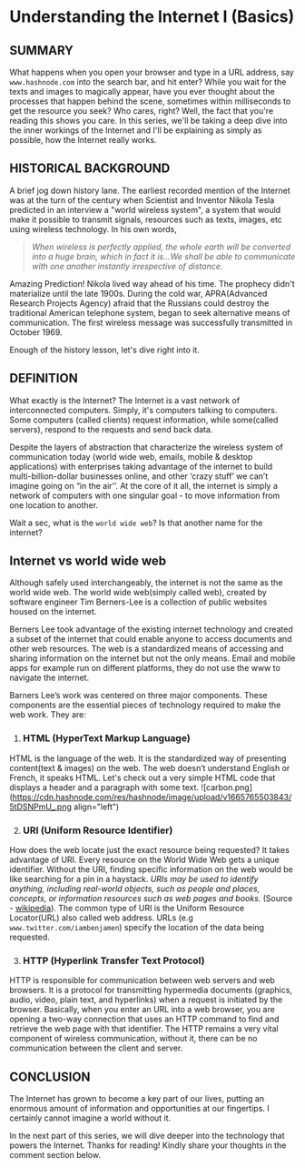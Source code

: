 # Understanding the Internet I (Basics)

## SUMMARY
What happens when you open your browser and type in a URL address, say `www.hashnode.com` into the search bar, and hit enter? While you wait for the texts and images to magically appear, have you ever thought about the processes that happen behind the scene, sometimes within milliseconds to get the resource you seek? Who cares, right? Well, the fact that you're reading this shows you care. In this series, we'll be taking a deep dive into the inner workings of the Internet and I'll be explaining as simply as possible, how the Internet really works. 

## HISTORICAL BACKGROUND
A brief jog down history lane. The earliest recorded mention of the Internet was at the turn of the century when Scientist and Inventor Nikola Tesla predicted in an interview a "world wireless system", a system that would make it possible to transmit signals, resources such as texts, images, etc using wireless technology. In his own words,

>*When wireless is perfectly applied, the whole earth will be converted into a huge brain, which in fact it is...We shall be able to communicate with one another instantly irrespective of distance.*

Amazing Prediction! Nikola lived way ahead of his time. The prophecy didn't materialize until the late 1900s. During the cold war, APRA(Advanced Research Projects Agency) afraid that the Russians could destroy the traditional American telephone system, began to seek alternative means of communication. The first wireless message was successfully transmitted in October 1969.

Enough of the history lesson, let's dive right into it.

## DEFINITION
What exactly is the Internet? The Internet is a vast network of interconnected computers. Simply, it's computers talking to computers. Some computers (called clients) request information, while some(called servers), respond to the requests and send back data. 

Despite the layers of abstraction that characterize the wireless system of communication today (world wide web, emails, mobile & desktop applications) with enterprises taking advantage of the internet to build multi-billion-dollar businesses online, and other ‘crazy stuff’ we can’t imagine going on “in the air’’. At the core of it all, the internet is simply a network of computers with one singular goal - to move information from one location to another.

Wait a sec, what is the `world wide web`? Is that another name for the internet?

## Internet vs world wide web
Although safely used interchangeably, the internet is not the same as the world wide web. The world wide web(simply called web), created by software engineer Tim Berners-Lee is a collection of public websites housed on the internet. 

Berners Lee took advantage of the existing internet technology and created a subset of the internet that could enable anyone to access documents and other web resources. The web is a standardized means of accessing and sharing information on the internet but not the only means. Email and mobile apps for example run on different platforms, they do not use the www to navigate the internet.

Barners Lee’s work was centered on three major components. These components are the essential pieces of technology required to make the web work. They are:

1. ### HTML (HyperText Markup Language)
HTML is the language of the web. It is the standardized way of presenting content(text & images) on the web. The web doesn’t understand English or French, it speaks HTML. Let's check out a very simple HTML code that displays a header and a paragraph with some text.
![carbon.png](https://cdn.hashnode.com/res/hashnode/image/upload/v1665765503843/5tDSNPmU_.png align="left")

2. ### URI (Uniform Resource Identifier)
How does the web locate just the exact resource being requested? It takes advantage of URI. Every resource on the World Wide Web gets a unique identifier. Without the URI, finding specific information on the web would be like searching for a pin in a haystack. *URIs may be used to identify anything, including real-world objects, such as people and places, concepts, or information resources such as web pages and books.* (Source - [wikipedia](https://en.wikipedia.org/wiki/Uniform_Resource_Identifier)). The common type of URI is the Uniform Resource Locator(URL) also called web address. URLs (e.g `www.twitter.com/iambenjamen`) specify the location of the data being requested. 

3. ### HTTP (Hyperlink Transfer Text Protocol)

HTTP is responsible for communication between web servers and web browsers. It is a protocol for transmitting hypermedia documents (graphics, audio, video, plain text, and hyperlinks) when a request is initiated by the browser. Basically, when you enter an URL into a web browser, you are opening a two-way connection that uses an HTTP command to find and retrieve the web page with that identifier. The HTTP remains a very vital component of wireless communication, without it, there can be no communication between the client and server.

## CONCLUSION
The Internet has grown to become a key part of our lives, putting an enormous amount of information and opportunities at our fingertips. I certainly cannot imagine a world without it.

In the next part of this series, we will dive deeper into the technology that powers the Internet.
Thanks for reading! Kindly share your thoughts in the comment section below.